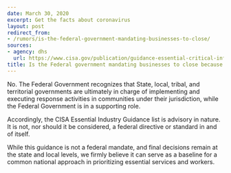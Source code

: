```yaml
---
date: March 30, 2020
excerpt: Get the facts about coronavirus
layout: post
redirect_from:
- /rumors/is-the-federal-government-mandating-businesses-to-close/
sources:
- agency: dhs
  url: https://www.cisa.gov/publication/guidance-essential-critical-infrastructure-workforce
title: Is the Federal government mandating businesses to close because of Coronavirus?
---
```


No. The Federal Government recognizes that State, local, tribal, and territorial governments are ultimately in charge of implementing and executing response activities in communities under their jurisdiction, while the Federal Government is in a supporting role.

Accordingly, the CISA Essential Industry Guidance list is advisory in nature. It is not, nor should it be considered, a federal directive or standard in and of itself.

While this guidance is not a federal mandate, and final decisions remain at the state and local levels, we firmly believe it can serve as a baseline for a common national approach in prioritizing essential services and workers.